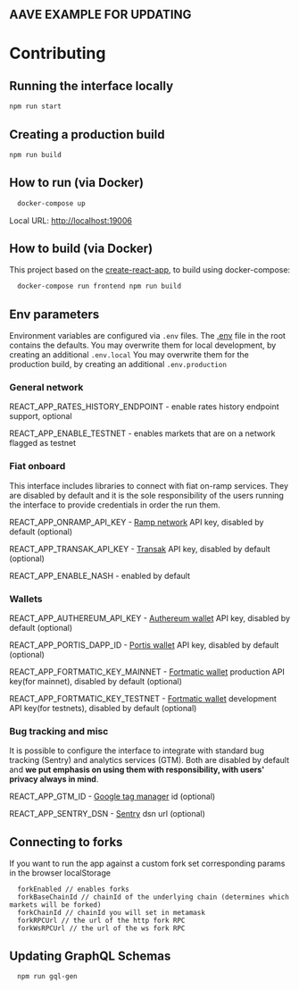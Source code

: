 ## AAVE EXAMPLE FOR UPDATING

# Contributing

## Running the interface locally

```bash
npm run start
```

## Creating a production build

```bash
npm run build
```

## How to run (via Docker)

```bash
  docker-compose up
```

Local URL: [http://localhost:19006](http://localhost:19006)

## How to build (via Docker)

This project based on the [create-react-app](https://github.com/facebook/create-react-app), to build using docker-compose:

```bash
  docker-compose run frontend npm run build
```

## Env parameters

Environment variables are configured via `.env` files.
The [.env](https://github.com/aave/aave-ui/blob/master/.env) file in the root contains the defaults.
You may overwrite them for local development, by creating an additional `.env.local`
You may overwrite them for the production build, by creating an additional `.env.production`

### General network

REACT_APP_RATES_HISTORY_ENDPOINT - enable rates history endpoint support, optional

REACT_APP_ENABLE_TESTNET - enables markets that are on a network flagged as testnet

### Fiat onboard

This interface includes libraries to connect with fiat on-ramp services. They are disabled by default and it is the sole responsibility of the users running the interface to provide credentials in order the run them.

REACT_APP_ONRAMP_API_KEY - [Ramp network](https://ramp.network/) API key, disabled by default (optional)

REACT_APP_TRANSAK_API_KEY - [Transak](https://transak.com/) API key, disabled by default (optional)

REACT_APP_ENABLE_NASH - enabled by default

### Wallets

REACT_APP_AUTHEREUM_API_KEY - [Authereum wallet](https://authereum.com/) API key, disabled by default (optional)

REACT_APP_PORTIS_DAPP_ID - [Portis wallet](https://www.portis.io/) API key, disabled by default (optional)

REACT_APP_FORTMATIC_KEY_MAINNET - [Fortmatic wallet](https://fortmatic.com/) production API key(for mainnet), disabled by default (optional)

REACT_APP_FORTMATIC_KEY_TESTNET - [Fortmatic wallet](https://fortmatic.com/) development API key(for testnets), disabled by default (optional)

### Bug tracking and misc

It is possible to configure the interface to integrate with standard bug tracking (Sentry) and analytics services (GTM). Both are disabled by default and **we put emphasis on using them with responsibility, with users' privacy always in mind**.

REACT_APP_GTM_ID - [Google tag manager](https://marketingplatform.google.com/about/tag-manager/) id (optional)

REACT_APP_SENTRY_DSN - [Sentry](https://sentry.io/) dsn url (optional)

## Connecting to forks

If you want to run the app against a custom fork set corresponding params in the browser localStorage

```
  forkEnabled // enables forks
  forkBaseChainId // chainId of the underlying chain (determines which markets will be forked)
  forkChainId // chainId you will set in metamask
  forkRPCUrl // the url of the http fork RPC
  forkWsRPCUrl // the url of the ws fork RPC
```

## Updating GraphQL Schemas

```bash
  npm run gql-gen
```
